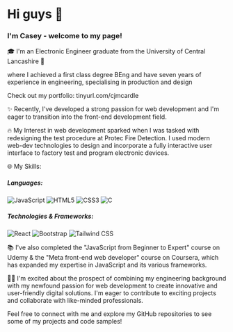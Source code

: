 <h1>Hi guys 👋</h1>
<h3>I'm Casey - welcome to my page!</h3>
🎓 I'm an Electronic Engineer graduate from the University of Central Lancashire 🌹 

where I achieved a first class degree BEng and have seven years of experience in engineering, specialising in production and design

Check out my portfolio: tinyurl.com/cjmcardle

✨ Recently, I've developed a strong passion for web development and I'm eager to transition into the front-end development field.

🔥 My Interest in web development sparked when I was tasked with redesigning the test procedure at Protec Fire Detection. I used modern web-dev technologies to design and incorporate a fully interactive user interface to factory test and program electronic devices.

🌐 My Skills:

<h5>Languages:</h5>

![JavaScript](https://img.shields.io/badge/-JavaScript-yellow?logo=javascript&logoColor=white&style=plastic&logoWidth=60)
![HTML5](https://img.shields.io/badge/-HTML5-E34F26?logo=html5&logoColor=white&style=plastic&logoWidth=60)
![CSS3](https://img.shields.io/badge/-CSS3-1572B6?logo=css3&logoColor=white&style=plastic&logoWidth=60)
![C](https://img.shields.io/badge/-C-00599C?logo=c&logoColor=white&style=plastic&logoWidth=60)

<h5>Technologies & Frameworks:</h5>

![React](https://img.shields.io/badge/-React-61DAFB?logo=react&logoColor=white&style=plastic&logoWidth=60)
![Bootstrap](https://img.shields.io/badge/-Bootstrap-7952B3?logo=bootstrap&logoColor=white&style=plastic&logoWidth=60)
![Tailwind CSS](https://img.shields.io/badge/-Tailwind%20CSS-38B2AC?logo=tailwind-css&logoColor=white&style=plastic&logoWidth=60)


📚 I've also completed the "JavaScript from Beginner to Expert" course on Udemy & the "Meta front-end web developer" course on Coursera, which has expanded my expertise in JavaScript and its various frameworks.

👨‍💻 I'm excited about the prospect of combining my engineering background with my newfound passion for web development to create innovative and user-friendly digital solutions. I'm eager to contribute to exciting projects and collaborate with like-minded professionals.

Feel free to connect with me and explore my GitHub repositories to see some of my projects and code samples!
